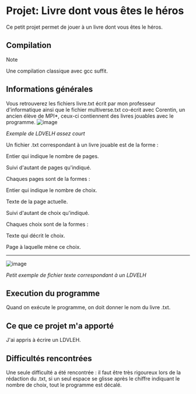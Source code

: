 # Projet: Livre dont vous êtes le héros
Ce petit projet permet de jouer à un livre dont vous êtes le héros.

## Compilation
> [!NOTE]
>Une compilation classique avec gcc suffit.

## Informations générales

Vous retrouverez les fichiers livre.txt écrit par mon professeur d'informatique ainsi que le fichier multiverse.txt co-écrit avec Corentin, un ancien élève de MPI*, ceux-ci contiennent des livres jouables avec le programme.
![image](https://github.com/user-attachments/assets/cf822eb5-8142-42d6-8cae-551bce6e6eb4)

*Exemple de LDVELH assez court*

Un fichier .txt correspondant à un livre jouable est de la forme : 

Entier qui indique le nombre de pages.

Suivi d'autant de pages qu'indiqué.

Chaques pages sont de la formes : 

Entier qui indique le nombre de choix.

Texte de la page actuelle.

Suivi d'autant de choix qu'indiqué.

Chaques choix sont de la formes :

Texte qui décrit le choix.

Page à laquelle mène ce choix.

--------------------------------

![image](https://github.com/user-attachments/assets/06473e11-8d1b-4084-8a25-50c0d512a4af)

*Petit exemple de fichier texte correspondant à un LDVELH*


## Execution du programme

Quand on exécute le programme, on doit donner le nom du livre .txt.

## Ce que ce projet m'a apporté

J'ai appris à écrire un LDVLEH.

## Difficultés rencontrées

Une seule difficulté a été rencontrée : il faut être très rigoureux lors de la rédaction du .txt, si un seul espace se glisse après le chiffre indiquant le nombre de choix, tout le programme est décalé.
